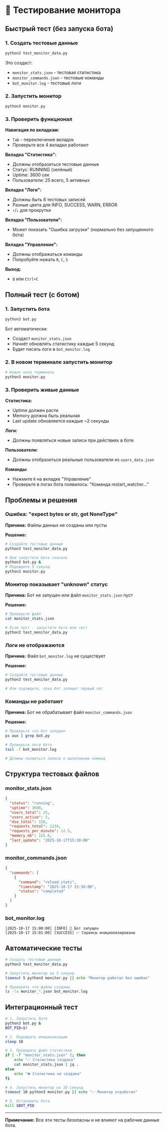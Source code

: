 # 🧪 Тестирование монитора

## Быстрый тест (без запуска бота)

### 1. Создать тестовые данные
```bash
python3 test_monitor_data.py
```

Это создаст:
- `monitor_stats.json` - тестовая статистика
- `monitor_commands.json` - тестовые команды
- `bot_monitor.log` - тестовые логи

### 2. Запустить монитор
```bash
python3 monitor.py
```

### 3. Проверить функционал

**Навигация по вкладкам:**
- `Tab` - переключение вкладок
- Проверьте все 4 вкладки работают

**Вкладка "Статистика":**
- Должны отобразиться тестовые данные
- Статус: RUNNING (зелёный)
- Uptime: 3600 сек
- Пользователи: 25 всего, 5 активных

**Вкладка "Логи":**
- Должны быть 6 тестовых записей
- Разные цвета для INFO, SUCCESS, WARN, ERROR
- `↑`/`↓` для прокрутки

**Вкладка "Пользователи":**
- Может показать "Ошибка загрузки" (нормально без запущенного бота)

**Вкладка "Управление":**
- Должны отображаться команды
- Попробуйте нажать `R`, `C`, `S`

**Выход:**
- `Q` или `Ctrl+C`

## Полный тест (с ботом)

### 1. Запустить бота
```bash
python3 bot.py
```

Бот автоматически:
- Создаст `monitor_stats.json`
- Начнёт обновлять статистику каждые 5 секунд
- Будет писать логи в `bot_monitor.log`

### 2. В новом терминале запустить монитор
```bash
# Новое окно терминала
python3 monitor.py
```

### 3. Проверить живые данные

**Статистика:**
- Uptime должен расти
- Memory должна быть реальная
- Last update обновляется каждые ~2 секунды

**Логи:**
- Должны появляться новые записи при действиях в боте

**Пользователи:**
- Должны отобразиться реальные пользователи из `users_data.json`

**Команды:**
- Нажмите `R` на вкладке "Управление"
- Проверьте в логах бота появилось: "Команда restart_watcher..."

## Проблемы и решения

### Ошибка: "expect bytes or str, got NoneType"
**Причина:** Файлы данных не созданы или пусты

**Решение:**
```bash
# Создайте тестовые данные
python3 test_monitor_data.py

# Или запустите бота сначала
python3 bot.py &
# Подождите 5 секунд
python3 monitor.py
```

### Монитор показывает "unknown" статус
**Причина:** Бот не запущен или файл `monitor_stats.json` пуст

**Решение:**
```bash
# Проверьте файл
cat monitor_stats.json

# Если пуст - запустите бота или тест
python3 test_monitor_data.py
```

### Логи не отображаются
**Причина:** Файл `bot_monitor.log` не существует

**Решение:**
```bash
# Создайте тестовые данные
python3 test_monitor_data.py

# Или подождите, пока бот запишет первый лог
```

### Команды не работают
**Причина:** Бот не обрабатывает файл `monitor_commands.json`

**Решение:**
```bash
# Проверьте что бот запущен
ps aux | grep bot.py

# Проверьте логи бота
tail -f bot_monitor.log

# Должны появиться записи о выполнении команд
```

## Структура тестовых файлов

### monitor_stats.json
```json
{
  "status": "running",
  "uptime": 3600,
  "users_total": 25,
  "users_active": 5,
  "dse_total": 150,
  "requests_total": 1234,
  "requests_per_minute": 12.5,
  "memory_mb": 125.6,
  "last_update": "2025-10-17T15:30:00"
}
```

### monitor_commands.json
```json
{
  "commands": [
    {
      "command": "reload_stats",
      "timestamp": "2025-10-17 15:30:00",
      "status": "completed"
    }
  ]
}
```

### bot_monitor.log
```
[2025-10-17 15:00:00] [INFO] 🚀 Бот запущен
[2025-10-17 15:01:00] [SUCCESS] ✅ Сервисы инициализированы
```

## Автоматические тесты

```bash
# Создать тестовые данные
python3 test_monitor_data.py

# Запустить монитор на 5 секунд
timeout 5 python3 monitor.py || echo "Монитор работал без ошибок"

# Проверить что файлы созданы
ls -la monitor_*.json bot_monitor.log
```

## Интеграционный тест

```bash
# 1. Запустить бота
python3 bot.py &
BOT_PID=$!

# 2. Подождать инициализации
sleep 10

# 3. Проверить файл статистики
if [ -f "monitor_stats.json" ]; then
    echo "✅ Статистика создана"
    cat monitor_stats.json | jq .
else
    echo "❌ Статистика не создана"
fi

# 4. Запустить монитор на 10 секунд
timeout 10 python3 monitor.py || echo "✅ Монитор отработал"

# 5. Остановить бота
kill $BOT_PID
```

---

**Примечание:** Все эти тесты безопасны и не влияют на рабочие данные бота.
